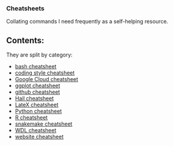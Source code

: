 ### Cheatsheets

Collating commands I need frequently as a self-helping resource.

## Contents:

They are split by category:

* [bash cheatsheet](../CheatSheets/cheatsheet_bash.md/)
* [coding style cheatsheet](../CheatSheets/cheatsheet_coding_best_practices.md/)
* [Google Cloud cheatsheet](../CheatSheets/cheatsheet_gcp.md/)
* [ggplot cheatsheet](../CheatSheets/cheatsheet_ggplot.md/) 
* [github cheatsheet](../CheatSheets/cheatsheet_github.md/) 
* [Hail cheatsheet](../CheatSheets/cheatsheet_hail.md/) 
* [LateX cheatsheet](../CheatSheets/cheatsheet_latex.md/) 
* [Python cheatsheet](../CheatSheets/cheatsheet_python.md/) 
* [R cheatsheet](../CheatSheets/cheatsheet_R.md/) 
* [snakemake cheatsheet](../CheatSheets/cheatsheet_snakemake.md/) 
* [WDL cheatsheet](../CheatSheets/cheatsheet_wdl.md/) 
* [website cheatsheet](../CheatSheets/cheatsheet_website.md/) 
